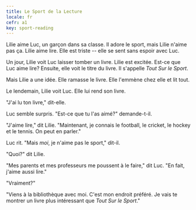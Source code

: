 ```yaml
---
title: Le Sport de la Lecture
locale: fr
cefr: a1
key: sport-reading
---
```


Lilie aime Luc, un garçon dans sa classe. Il adore le sport, mais Lilie n'aime pas ça. Lilie aime lire. Elle est triste -- elle se sent sans espoir avec Luc.

Un jour, Lilie voit Luc laisser tomber un livre. Lilie est excitée. Est-ce que Luc aime lire? Ensuite, elle voit le titre du livre. Il s'appelle *Tout Sur le Sport*.

Mais Lilie a une idée. Elle ramasse le livre. Elle l'emmène chez elle et lit tout.

Le lendemain, Lilie voit Luc. Elle lui rend son livre.

"J'ai lu ton livre," dit-elle.

Luc semble surpris. "Est-ce que tu l'as aimé?" demande-t-il.

"J'aime lire," dit Lilie. "Maintenant, je connais le football, le cricket, le hockey et le tennis. On peut en parler."

Luc rit. "Mais *moi*, je n'aime pas le sport," dit-il.

"Quoi?" dit Lilie.

"Mes parents et mes professeurs me poussent à le faire," dit Luc. "En fait, j'aime aussi lire."

"Vraiment?"

"Viens à la bibliothèque avec moi. C'est mon endroit préféré. Je vais te montrer un livre plus intéressant que *Tout Sur le Sport*."